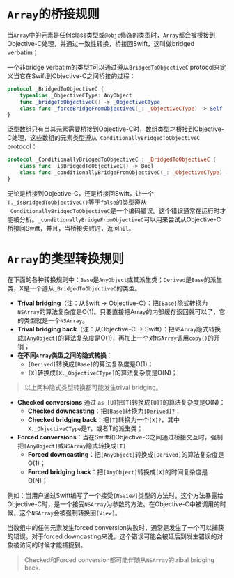 # `Array`的桥接规则

当`Array`中的元素是任何class类型或`@objc`修饰的类型时，`Array`都会被桥接到Objective-C处理，并通过一致性转换，桥接回Swift，这叫做bridged verbatim；

一个非bridge verbatim的类型`T`可以通过遵从`BridgedToObjectiveC` protocol来定义当它在Swift到Objective-C之间桥接的过程：

```swift
protocol _BridgedToObjectiveC {
    typealias _ObjectiveCType: AnyObject
	func _bridgeToObjectiveC() -> _ObjectiveCType
	class func _forceBridgeFromObjectiveC(_: _ObjectiveCType) -> Self
}
```

泛型数组只有当其元素需要桥接到Objective-C时，数组类型才桥接到Objective-C处理，这些数组的元素类型遵从`_ConditionallyBridgedToObjectiveC` protocol：

```swift
protocol _ConditionallyBridgedToObjectiveC : _BridgedToObjectiveC {
	class func _isBridgedToObjectiveC() -> Bool
	class func _conditionallyBridgeFromObjectiveC(_: _ObjectiveCType) -> Self?
}
```

无论是桥接到Objective-C，还是桥接回Swift，让一个`T._isBridgedToObjectiveC()`等于`false`的类型遵从`_ConditionallyBridgedToObjectiveC`是一个编码错误。这个错误通常在运行时才能被分析。`_conditionallyBridgeFromObjectiveC`可以用来尝试从Objective-C桥接回Swift，并且，当桥接失败时，返回`nil`。

# `Array`的类型转换规则

在下面的各种转换规则中：`Base`是`AnyObject`或其派生类；`Derived`是`Base`的派生类，X是一个遵从`_BridgedToObjectiveC`的类型。

* **Trival bridging**（注：从Swift -> Objective-C）：把`[Base]`隐式转换为`NSArray`的算法复杂度是O(1)。只要直接把Array的内部缓存返回就可以了，它的类型就是一个`NSArray`。
* **Trival bridging back**（注：从Objective-C -> Swift）：把`NSArray`隐式转换成`[AnyObject]`的算法复杂度是O(1)，再加上一个对`NSArray`调用`copy()`的开销；
* **在不同`Array`类型之间的隐式转换**：
	* `[Derived]`转换成`[Base]`的算法复杂度是O(1)；
	* `[X]`转换成`[X._ObjectiveCType]`的算法复杂度是O(N)；

> 以上两种隐式类型转换都可能发生trival bridging。
	
* **Checked conversions** 通过 `as [U]`把`[T]`转换成`[U]?`的算法复杂度是O(N)：
	* **Checked downcasting**：把`[Base]`转换为`[Derived]?`；
	* **Checked bridging back**：把`[T]`转换为一个`[X]?`，其中`X._ObjectiveCType`是`T`，或者T的派生类；
* **Forced conversions**：当在Swift和Objective-C之间通过桥接交互时，强制把`[AnyObject]`或`NSArray`隐式转换成`[T]`
	*  **Forced downcasting**：把`[AnyObject]`转换成`[Derived]`的算法复杂度是O(1)；
	* **Forced bridging back**：把`[AnyObject]`转换成`[X]`的时间复杂度是O(N)；

例如：当用户通过Swift编写了一个接受`[NSView]`类型的方法时，这个方法暴露给Objective-C时，是一个接受`NSArray`为参数的方法。在Objective-C中被调用的时候，这个`NSArray`会被强制转换回`[View]`。

当数组中的任何元素发生forced conversion失败时，通常是发生了一个可以捕获的错误。对于forced downcasting来说，这个错误可能会被延后到发生错误的对象被访问的时候才能捕捉到。

> Checked和Forced conversion都可能伴随从`NSArray`的tribal bridging back.

